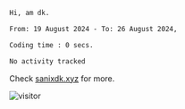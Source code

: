 <!--START_SECTION:waka-->

```txt
Hi, am dk.

From: 19 August 2024 - To: 26 August 2024,

Coding time : 0 secs.

No activity tracked
```
Check [sanixdk.xyz](https://sanixdk.xyz) for more.

<!--END_SECTION:waka-->

<!-- i should probably build this when i will have some time -->
![visitor](https://profile-counter.glitch.me/sanix-darker/count.svg)
